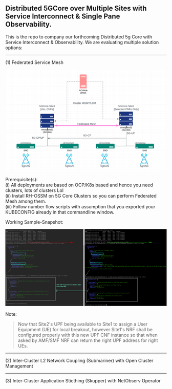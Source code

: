 ## Distributed 5GCore over Multiple Sites with Service Interconnect & Single Pane Observability.

This is the repo to company our forthcoming Distributed 5g Core with Service Interconnect & Observability. We are evaluating multiple solution options:<br>

----

(1) Federated Service Mesh <br>

![alt text](https://raw.githubusercontent.com/fenar/distributed5GCore/main/images/distributed5g-arch.png)<br>

Prerequisite(s): <br>
(i) All deployments are based on OCP/K8s based and hence you need clusters, lots of clusters Lol <br>
(ii) Install RH-OSSM on 5G Core Clusters so you can perform Federated Mesh among them.  <br>
(iii) Follow number flow scripts with assumption that you exported your KUBECONFIG already in that commandline window.  <br>

Working Sample-Snapshot:

![alt text](https://raw.githubusercontent.com/fenar/distributed5GCore/main/images/FedMeshUPFSnapShot.png)<br>

Note:<br>
> Now that Site2's UPF being available to Site1 to assign a User Equipment (UE) for local breakout, however Site1's NRF shall be configured properly with this new UPF CNF instance so that when asked by AMF/SMF NRF can return the right UPF address for right UEs.<br>

----

(2) Inter-Cluster L2 Network Coupling (Submariner) with Open Cluster Management <br>

----

(3) Inter-Cluster Application Sticthing (Skupper) with NetObserv Operator<br>  
